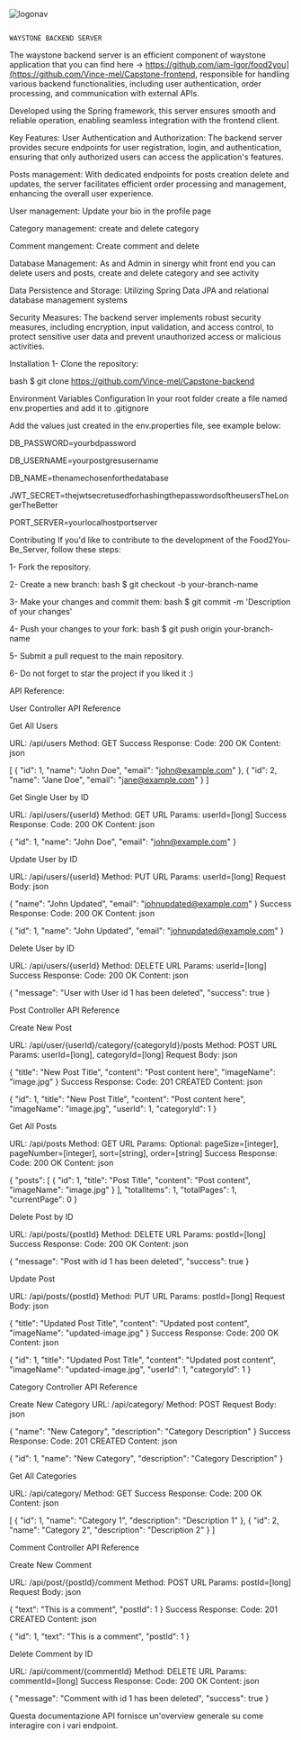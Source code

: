 

![logonav](https://github.com/Vince-mel/Capstone-backend/assets/137229406/8dcb73b5-8420-4c54-969f-1b1b92e342b6)






                                                                                             WAYSTONE BACKEND SERVER


The waystone backend server is an efficient component of waystone application that you can find here -> https://github.com/iam-Igor/food2you](https://github.com/Vince-mel/Capstone-frontend, responsible for handling various backend functionalities, including user authentication, order processing, and communication with external APIs.

Developed using the Spring framework, this server ensures smooth and reliable operation, enabling seamless integration with the frontend client.

Key Features:
User Authentication and Authorization: The backend server provides secure endpoints for user registration, login, and authentication, ensuring that only authorized users can access the application's features.

Posts management: With dedicated endpoints for posts  creation delete and updates, the server facilitates efficient order processing and management, enhancing the overall user experience.

User management: Update your bio in the profile page

Category management: create and delete category 

Comment mangement: Create comment and delete 

Database Management: As and Admin in sinergy whit front end you can delete users and posts, create and delete category and see activity

Data Persistence and Storage: Utilizing Spring Data JPA and relational database management systems

Security Measures: The backend server implements robust security measures, including encryption, input validation, and access control, to protect sensitive user data and prevent unauthorized access or malicious activities.

Installation
1- Clone the repository:

bash $ git clone https://github.com/Vince-mel/Capstone-backend

Environment Variables Configuration
In your root folder create a file named env.properties and add it to .gitignore


Add the values just created in the env.properties file, see example below:

DB_PASSWORD=yourbdpassword

DB_USERNAME=yourpostgresusername

DB_NAME=thenamechosenforthedatabase

JWT_SECRET=thejwtsecretusedforhashingthepasswordsoftheusersTheLongerTheBetter

PORT_SERVER=yourlocalhostportserver

Contributing
If you'd like to contribute to the development of the Food2You-Be_Server, follow these steps:

1- Fork the repository.

2- Create a new branch: bash $ git checkout -b your-branch-name

3- Make your changes and commit them: bash $ git commit -m 'Description of your changes'

4- Push your changes to your fork: bash $ git push origin your-branch-name

5- Submit a pull request to the main repository.

6- Do not forget to star the project if you liked it :)

API Reference:

User Controller API Reference

Get All Users

URL: /api/users
Method: GET
Success Response:
Code: 200 OK
Content:
json

[
  {
    "id": 1,
    "name": "John Doe",
    "email": "john@example.com"
  },
  {
    "id": 2,
    "name": "Jane Doe",
    "email": "jane@example.com"
  }
]

Get Single User by ID

URL: /api/users/{userId}
Method: GET
URL Params: userId=[long]
Success Response:
Code: 200 OK
Content:
json

{
  "id": 1,
  "name": "John Doe",
  "email": "john@example.com"
}

Update User by ID

URL: /api/users/{userId}
Method: PUT
URL Params: userId=[long]
Request Body:
json

{
  "name": "John Updated",
  "email": "johnupdated@example.com"
}
Success Response:
Code: 200 OK
Content:
json

{
  "id": 1,
  "name": "John Updated",
  "email": "johnupdated@example.com"
}

Delete User by ID

URL: /api/users/{userId}
Method: DELETE
URL Params: userId=[long]
Success Response:
Code: 200 OK
Content:
json

{
  "message": "User with User id 1 has been deleted",
  "success": true
}

Post Controller API Reference

Create New Post

URL: /api/user/{userId}/category/{categoryId}/posts
Method: POST
URL Params: userId=[long], categoryId=[long]
Request Body:
json

{
  "title": "New Post Title",
  "content": "Post content here",
  "imageName": "image.jpg"
}
Success Response:
Code: 201 CREATED
Content:
json

{
  "id": 1,
  "title": "New Post Title",
  "content": "Post content here",
  "imageName": "image.jpg",
  "userId": 1,
  "categoryId": 1
}

Get All Posts

URL: /api/posts
Method: GET
URL Params: Optional: pageSize=[integer], pageNumber=[integer], sort=[string], order=[string]
Success Response:
Code: 200 OK
Content:
json

{
  "posts": [
    {
      "id": 1,
      "title": "Post Title",
      "content": "Post content",
      "imageName": "image.jpg"
    }
  ],
  "totalItems": 1,
  "totalPages": 1,
  "currentPage": 0
}

Delete Post by ID

URL: /api/posts/{postId}
Method: DELETE
URL Params: postId=[long]
Success Response:
Code: 200 OK
Content:
json

{
  "message": "Post with id 1 has been deleted",
  "success": true
}

Update Post

URL: /api/posts/{postId}
Method: PUT
URL Params: postId=[long]
Request Body:
json

{
  "title": "Updated Post Title",
  "content": "Updated post content",
  "imageName": "updated-image.jpg"
}
Success Response:
Code: 200 OK
Content:
json

{
  "id": 1,
  "title": "Updated Post Title",
  "content": "Updated post content",
  "imageName": "updated-image.jpg",
  "userId": 1,
  "categoryId": 1
}


Category Controller API Reference


Create New Category
URL: /api/category/
Method: POST
Request Body:
json

{
  "name": "New Category",
  "description": "Category Description"
}
Success Response:
Code: 201 CREATED
Content:
json


{
  "id": 1,
  "name": "New Category",
  "description": "Category Description"
}

Get All Categories

URL: /api/category/
Method: GET
Success Response:
Code: 200 OK
Content:
json

[
  {
    "id": 1,
    "name": "Category 1",
    "description": "Description 1"
  },
  {
    "id": 2,
    "name": "Category 2",
    "description": "Description 2"
  }
]

Comment Controller API Reference

Create New Comment

URL: /api/post/{postId}/comment
Method: POST
URL Params: postId=[long]
Request Body:
json

{
  "text": "This is a comment",
  "postId": 1
}
Success Response:
Code: 201 CREATED
Content:
json

{
  "id": 1,
  "text": "This is a comment",
  "postId": 1
}

Delete Comment by ID

URL: /api/comment/{commentId}
Method: DELETE
URL Params: commentId=[long]
Success Response:
Code: 200 OK
Content:
json

{
  "message": "Comment with id 1 has been deleted",
  "success": true
}

Questa documentazione API fornisce un'overview generale su come interagire con i vari endpoint. 




